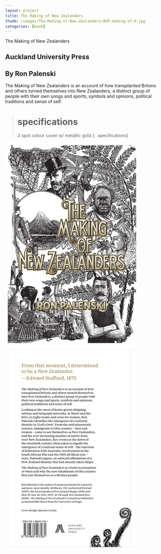 ```yaml
---
layout: project
title: The Making of New Zealanders
thumb: /images/The-Making-of-New-Zealanders/AUP-making-of-0.jpg
categories: [book]
---
```


The Making of New Zealanders

## Auckland University Press

## By Ron Palenski

The Making of New Zealanders is an account of how transplanted Britons and others turned themselves into New Zealanders, a distinct group of people with their own songs and sports, symbols and opinions, political traditions and sense of self. 

> # specifications
> 2 spot colour cover w/ metallic gold
{: .specifications}

![](/images/The-Making-of-New-Zealanders/AUP-making-of-1.jpg)
![](/images/The-Making-of-New-Zealanders/AUP-making-of-2.jpg)
